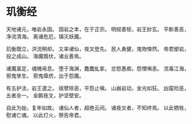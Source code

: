 # 玑衡经

天地诸元，唯岩永固。
固岩之本，在于正宗。
明规善矩，岩王妙玄。
平断善恶，净流清海。
离诸危厄，镇灭妖魔。

玑衡既立，洪流稍却。
又率诸仙，夜叉登先。
民人勇健，鬼物悚然。
帝君塑岩，投之成山。
海魔既伏，诸业善焉。

诸魔虽定，魂魄毋息。
堕于海渊，蠢蠢虬挛。
忿怒愚痴，怨憎嗔恚。
流毒江海，邪鬼孳生。
邪鬼瘴疠，出于怨魔。

有五护法，岩王遣之。
祓孽除恶，平怨止嗔。
山崩岩动，金光如狂。
凶蛮险恶，五者余一。
金鹏夜叉，护坚壁安。

自此为始，复年如故。
诸仙人者，超绝云间。
诸夜叉者，不知终焉。
以此牺牲，慰诸亡魂。
以此灯火，祭告帝君。